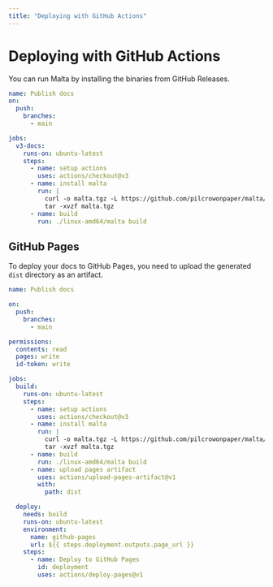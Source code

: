 ```yaml
---
title: "Deploying with GitHub Actions"
---
```


# Deploying with GitHub Actions

You can run Malta by installing the binaries from GitHub Releases.

```yaml
name: Publish docs
on:
  push:
    branches:
      - main

jobs:
  v3-docs:
    runs-on: ubuntu-latest
    steps:
      - name: setup actions
        uses: actions/checkout@v3
      - name: install malta
        run: |
          curl -o malta.tgz -L https://github.com/pilcrowonpaper/malta/releases/latest/download/linux-amd64.tgz
          tar -xvzf malta.tgz
      - name: build
        run: ./linux-amd64/malta build
```

## GitHub Pages

To deploy your docs to GitHub Pages, you need to upload the generated `dist` directory as an artifact.

```yaml
name: Publish docs

on:
  push:
    branches:
      - main

permissions:
  contents: read
  pages: write
  id-token: write

jobs:
  build:
    runs-on: ubuntu-latest
    steps:
      - name: setup actions
        uses: actions/checkout@v3
      - name: install malta
        run: |
          curl -o malta.tgz -L https://github.com/pilcrowonpaper/malta/releases/latest/download/linux-amd64.tgz
          tar -xvzf malta.tgz
      - name: build
        run: ./linux-amd64/malta build
      - name: upload pages artifact
        uses: actions/upload-pages-artifact@v1
        with:
          path: dist

  deploy:
    needs: build
    runs-on: ubuntu-latest
    environment:
      name: github-pages
      url: ${{ steps.deployment.outputs.page_url }}
    steps:
      - name: Deploy to GitHub Pages
        id: deployment
        uses: actions/deploy-pages@v1
```
